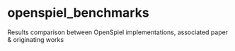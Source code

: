 # openspiel_benchmarks
Results comparison between OpenSpiel implementations, associated paper & originating works
